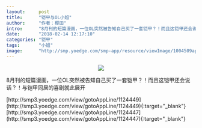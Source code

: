 ```yaml
---
layout:     post
title:      "铠甲与OL小姐"
author:     "作者：樱田"
intro:      "8月刊的短篇漫画，一位OL突然被告知自己买了一套铠甲？！而且这铠甲还会说话？！与铠甲同居的喜剧就此展开"
date:       "2018-02-14 12:17:10"
categories: "铠甲"
tags:       "小姐"
image:      "http://smp.yoedge.com/smp-app/resource/viewImage/1004509appline.png"
---
```

<div style="text-align: center">
<p><img src="http://smp.yoedge.com/smp-app/resource/viewImage/1004509appline.png"/></p>
</div>
<p class="post-meta">
<span>8月刊的短篇漫画，一位OL突然被告知自己买了一套铠甲？！而且这铠甲还会说话？！与铠甲同居的喜剧就此展开</span>
</p>
[http://smp3.yoedge.com/view/gotoAppLine/1124449](http://smp3.yoedge.com/view/gotoAppLine/1124449){:target="_blank"}
[http://smp3.yoedge.com/view/gotoAppLine/1124447](http://smp3.yoedge.com/view/gotoAppLine/1124447){:target="_blank"}


